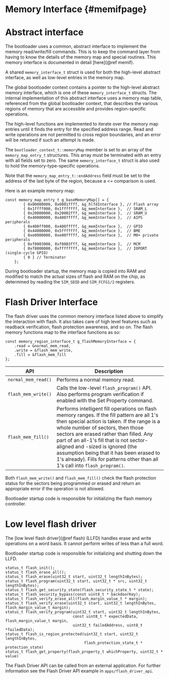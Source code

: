 Memory Interface {#memifpage}
=====

# Abstract interface

The bootloader uses a common, abstract interface to implement the memory read/write/fill commands. This is to keep the command layer from having to know the details of the memory map and special routines. This memory interface is documented in detail [here](@ref memif).

A shared `memory_interface_t` struct is used for both the high-level abstract interface, as well as low-level entries in the memory map.

The global bootloader context contains a pointer to the high-level abstract memory interface, which is one of these `memory_interface_t` structs. The internal implementation of this abstract interface uses a memory map table, referenced from the global bootloader context, that describes the various regions of memory that are accessible and provides region-specific operations.

The high-level functions are implemented to iterate over the memory map entries until it finds the entry for the specified address range. Read and write operations are not permitted to cross region boundaries, and an error will be returned if such an attempt is made.

The `bootloader_context_t::memoryMap` member is set to an array of the `memory_map_entry_t` structures. This array must be terminated with an entry with all fields set to zero. The same `memory_interface_t` struct is also used to hold the memory-type-specific operations.

Note that the `memory_map_entry_t::endAddress` field must be set to the address of the last byte of the region, because a <= comparison is used.

Here is an example memory map:

~~~~~{.c}
const memory_map_entry_t g_baseMemoryMap[] = {
        { 0x00000000, 0x0001ffff, &g_hlfdInterface }, // Flash array
        { 0x1ffff000, 0x1fffffff, &g_memInterface },  // SRAM_L
        { 0x20000000, 0x20002fff, &g_memInterface },  // SRAM_U
        { 0x40000000, 0x4007ffff, &g_memInterface },  // AIPS peripherals
        { 0x400ff000, 0x400fffff, &g_memInterface },  // GPIO
        { 0x44000000, 0x5fffffff, &g_memInterface },  // BME
        { 0xe0000000, 0xe00fffff, &g_memInterface },  // M0+ private peripherals
        { 0xf0003000, 0xf0003fff, &g_memInterface },  // MCM
        { 0xf8000000, 0xffffffff, &g_memInterface },  // IOPORT (single-cycle GPIO)
        { 0 } // Terminator
    };
~~~~~

During bootloader startup, the memory map is copied into RAM and modified to match the actual sizes of flash and RAM on the chip, as determined by reading the `SIM_SDID` and `SIM_FCFG1/2` registers.

# Flash Driver Interface

The flash driver uses the common memory interface listed above to simplify the interaction with flash. It also takes care of high level features such as readback verification, flash protection awareness, and so on. The flash memory functions map to the interface functions as so:

~~~~~{.c}
const memory_region_interface_t g_flashMemoryInterface = {
    .read = &normal_mem_read,
    .write = &flash_mem_write,
    .fill = &flash_mem_fill
};
~~~~~

API | Description
--- | -----------
`normal_mem_read()` | Performs a normal memory read.
`flash_mem_write()` | Calls the low-level `flash_program()` API. Also performs program verification if enabled with the Set Property command.
`flash_mem_fill()` | Performs intelligent fill operations on flash memory ranges. If the fill pattern are all 1's then special action is taken. If the range is a whole number of sectors, then those sectors are erased rather than filled. Any part of an all-1's fill that is not sector-aligned and -sized is ignored (the assumption being that it has been erased to 1's already). Fills for patterns other than all 1's call into `flash_program()`.

Both `flash_mem_write()` and `flash_mem_fill()` check the flash protection status for the sectors being programmed or erased and return an appropriate error if the operation is not allowed.

Bootloader startup code is responsible for initializing the flash memory controller.

# Low level flash driver

The [low level flash driver](@ref flash) (LLFD) handles erase and write operations on a word basis. It cannot perform writes of less than a full word.

Bootloader startup code is responsible for initializing and shutting down the LLFD.

~~~~~{.c}
status_t flash_init();
status_t flash_erase_all();
status_t flash_erase(uint32_t start, uint32_t lengthInBytes);
status_t flash_program(uint32_t start, uint32_t * src, uint32_t lengthInBytes);
status_t flash_get_security_state(flash_security_state_t * state);
status_t flash_security_bypass(const uint8_t * backdoorKey);
status_t flash_verify_erase_all(flash_margin_value_t * margin);
status_t flash_verify_erase(uint32_t start, uint32_t lengthInBytes, flash_margin_value_t margin);
status_t flash_verify_program(uint32_t start, uint32_t lengthInBytes,
                              const uint8_t * expectedData, flash_margin_value_t margin,
                              uint32_t failedAddress, uint8_t *failedData);
status_t flash_is_region_protected(uint32_t start, uint32_t lengthInBytes,
                                   flash_protection_state_t * protection_state)
status_t flash_get_property(flash_property_t whichProperty, uint32_t * value)
~~~~~

The Flash Driver API can be called from an external application. For further information see the Flash Driver API example in `apps/flash_driver_api`.
